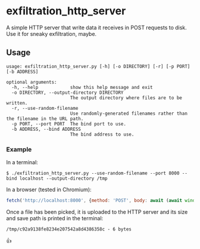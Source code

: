 # exfiltration_http_server

A simple HTTP server that write data it receives in POST requests to disk. Use it for sneaky exfiltration, maybe.

## Usage

```
usage: exfiltration_http_server.py [-h] [-o DIRECTORY] [-r] [-p PORT] [-b ADDRESS]

optional arguments:
  -h, --help            show this help message and exit
  -o DIRECTORY, --output-directory DIRECTORY
                        The output directory where files are to be written.
  -r, --use-random-filename
                        Use randomly-generated filenames rather than the filename in the URL path.
  -p PORT, --port PORT  The bind port to use.
  -b ADDRESS, --bind ADDRESS
                        The bind address to use.
```

### Example

In a terminal:

```shell
$ ./exfiltration_http_server.py --use-random-filename --port 8000 --bind localhost --output-directory /tmp
```

In a browser (tested in Chromium):

```javascript
fetch('http://localhost:8000', {method: 'POST', body: await (await window.showOpenFilePicker())[0].getFile()})
```

Once a file has been picked, it is uploaded to the HTTP server and its size and save path is printed in the terminal:

```
/tmp/c92a9138fe8234e207542a8d4386358c - 6 bytes
```

:thumbsup:
